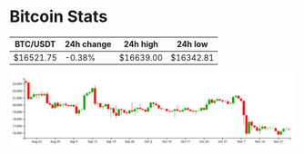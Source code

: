 # Bitcoin Stats

BTC/USDT|24h change|24h high|24h low|
|---|---|---|---|
|$16521.75|-0.38%|$16639.00|$16342.81|

<img src="./chart.svg">
